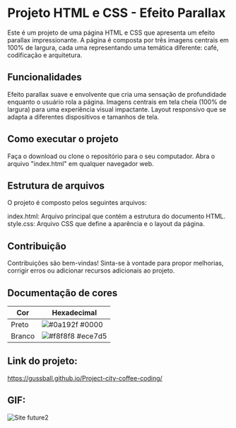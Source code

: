 # Projeto HTML e CSS - Efeito Parallax
Este é um projeto de uma página HTML e CSS que apresenta um efeito parallax impressionante. A página é composta por três imagens centrais em 100% de largura, cada uma representando uma temática diferente: café, codificação e arquitetura.

## Funcionalidades
Efeito parallax suave e envolvente que cria uma sensação de profundidade enquanto o usuário rola a página.
Imagens centrais em tela cheia (100% de largura) para uma experiência visual impactante.
Layout responsivo que se adapta a diferentes dispositivos e tamanhos de tela.

## Como executar o projeto
Faça o download ou clone o repositório para o seu computador.
Abra o arquivo "index.html" em qualquer navegador web.

## Estrutura de arquivos
O projeto é composto pelos seguintes arquivos:

index.html: Arquivo principal que contém a estrutura do documento HTML.
style.css: Arquivo CSS que define a aparência e o layout da página.

## Contribuição
Contribuições são bem-vindas! Sinta-se à vontade para propor melhorias, corrigir erros ou adicionar recursos adicionais ao projeto.

## Documentação de cores

| Cor               | Hexadecimal                                                |
| ----------------- | ---------------------------------------------------------------- |
| Preto       | ![#0a192f](https://via.placeholder.com/10/0000?text=+) #0000 |
| Branco       | ![#f8f8f8](https://via.placeholder.com/10/ece7d5?text=+) #ece7d5 |


## Link do projeto: 
https://gussball.github.io/Project-city-coffee-coding/


## GIF:
![Site future2](https://user-images.githubusercontent.com/112123706/198177455-7e7a4482-30e9-4701-b733-d0fe3d625a52.gif)

